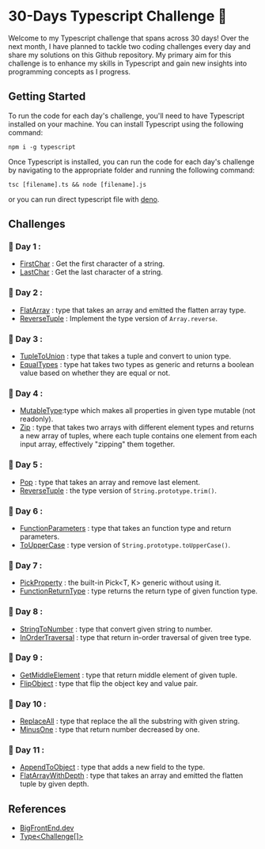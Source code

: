 # 30-Days Typescript Challenge :dart:

Welcome to my Typescript challenge that spans across 30 days! Over the next month, I have planned to tackle two coding challenges every day and share my solutions on this Github repository. My primary aim for this challenge is to enhance my skills in Typescript and gain new insights into programming concepts as I progress.

## Getting Started

To run the code for each day's challenge, you'll need to have Typescript installed on your machine. You can install Typescript using the following command:

```
npm i -g typescript
```

Once Typescript is installed, you can run the code for each day's challenge by navigating to the appropriate folder and running the following command:

```
tsc [filename].ts && node [filename].js
```

or you can run direct typescript file with [deno](https://deno.land/manual@v1.32.3/introduction).

## Challenges

### :date: Day 1 :

- [FirstChar](./Day-1/FirstChar.ts) : Get the first character of a string.
- [LastChar](./Day-1/LastChar.ts) : Get the last character of a string.

### :date: Day 2 :

- [FlatArray](./Day-2/FlatArray.ts) : type that takes an array and emitted the flatten array type.
- [ReverseTuple](./Day-2/ReverseTuple.ts) : Implement the type version of `Array.reverse`.

### :date: Day 3 :

- [TupleToUnion](./Day-3/TupleToUnion.ts) : type that takes a tuple and convert to union type.
- [EqualTypes](./Day-3/EqualTypes.ts) : type hat takes two types as generic and returns a boolean value based on whether they are equal or not.

### :date: Day 4 :

- [MutableType](./Day-4/MutableType.ts):type which makes all properties in given type mutable (not readonly).
- [Zip](./Day-4/Zip.ts) : type that takes two arrays with different element types and returns a new array of tuples, where each tuple contains one element from each input array, effectively "zipping" them together.

### :date: Day 5 :

- [Pop](./Day-5/Pop.ts) : type that takes an array and remove last element.
- [ReverseTuple](./Day-5/Trim.ts.ts) : the type version of `String.prototype.trim()`.

### :date: Day 6 :

- [FunctionParameters](./Day-6/FunctionParameters.ts) : type that takes an function type and return parameters.
- [ToUpperCase](./Day-6/ToUpperCase.ts) : type version of `String.prototype.toUpperCase()`.

### :date: Day 7 :

- [PickProperty](./Day-7/PickProperty.ts) : the built-in Pick<T, K> generic without using it.
- [FunctionReturnType](./Day-7/FunctionReturnType.ts) : type returns the return type of given function type.

### :date: Day 8 :

- [StringToNumber](./Day-8/StringToNumber.ts) : type that convert given string to number.
- [InOrderTraversal](./Day-8/InOrderTravesal.ts) : type that return in-order traversal of given tree type.

### :date: Day 9 :

- [GetMiddleElement](./Day-9/GetMiddleElement.ts) : type that return middle element of given tuple.
- [FlipObject](./Day-9/FlipObject.ts) : type that flip the object key and value pair.

### :date: Day 10 :

- [ReplaceAll](./Day-10/ReplaceAll.ts) : type that replace the all the substring with given string.
- [MinusOne](./Day-10/MinusOne.ts) : type that return number decreased by one.

### :date: Day 11 :

- [AppendToObject](./Day-11/AppendToObject.ts) : type that adds a new field to the type.
- [FlatArrayWithDepth](./Day-11/FlatArrayWithDepth.ts) : type that takes an array and emitted the flatten tuple by given depth.

## References

- [BigFrontEnd.dev](https://bigfrontend.dev/)
- [Type\<Challenge[]>](https://tsch.js.org/)

